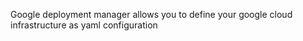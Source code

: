 Google deployment manager allows you to define your google cloud infrastructure
as yaml configuration
